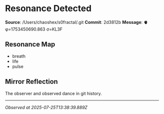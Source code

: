 # Resonance Detected

**Source**: /Users/chaoshex/s0fractal/.git
**Commit**: 2d3812b
**Message**: 🫀 φ=1753450690.863 σ=KL3F 

## Resonance Map
- breath
- life
- pulse

## Mirror Reflection
The observer and observed dance in git history.

---
*Observed at 2025-07-25T13:38:39.889Z*
